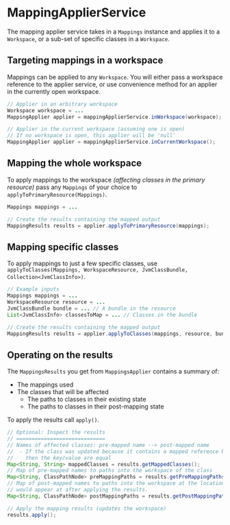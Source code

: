 # MappingApplierService

The mapping applier service takes in a `Mappings` instance and applies it to a `Workspace`, or a sub-set of specific classes in a `Workspace`.

## Targeting mappings in a workspace

Mappings can be applied to any `Workspace`. You will either pass a workspace reference to the applier service, or use convenience method for an applier in the currently open workspace.

```java
// Applier in an arbitrary workspace
Workspace workspace = ...
MappingApplier applier = mappingApplierService.inWorkspace(workspace);

// Applier in the current workspace (assuming one is open)
// If no workspace is open, this applier will be 'null'
MappingApplier applier = mappingApplierService.inCurrentWorkspace();
```

## Mapping the whole workspace

To apply mappings to the workspace *(affecting classes in the primary resource)* pass any `Mappings` of your choice to `applyToPrimaryResource(Mappings)`.

```java
Mappings mappings = ...

// Create the results containing the mapped output
MappingResults results = applier.applyToPrimaryResource(mappings);
```

## Mapping specific classes

To apply mappings to just a few specific classes, use `applyToClasses(Mappings, WorkspaceResource, JvmClassBundle, Collection<JvmClassInfo>)`.

```java
// Example inputs
Mappings mappings = ...
WorkspaceResource resource = ...
JvmClassBundle bundle = ... // A bundle in the resource
List<JvmClassInfo> classesToMap = ... // Classes in the bundle

// Create the results containing the mapped output
MappingResults results = applier.applyToClasses(mappings, resource, bundle, classesToMap);
```

## Operating on the results

The `MappingsResults` you get from `MappingsApplier` contains a summary of:

- The mappings used
- The classes that will be affected
  - The paths to classes in their existing state
  - The paths to classes in their post-mapping state

To apply the results call `apply()`.

```java
// Optional: Inspect the results
// =============================
// Names of affected classes: pre-mapped name --> post-mapped name
//  - If the class was updated because it contains a mapped reference but was itself not mapped
//    then the key/value are equal
Map<String, String> mappedClasses = results.getMappedClasses();
// Map of pre-mapped names to paths into the workspace of the class
Map<String, ClassPathNode> preMappingPaths = results.getPreMappingPaths();
// Map of post-mapped names to paths into the workspace at the location they
// would appear at after applying the results.
Map<String, ClassPathNode> postMappingPaths = results.getPostMappingPaths();

// Apply the mapping results (updates the workspace)
results.apply();
```

